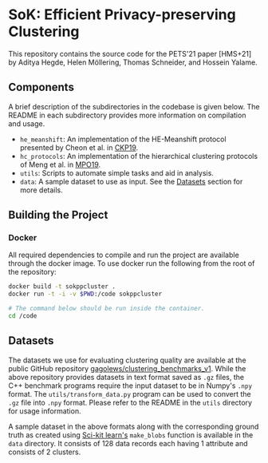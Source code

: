 # SoK: Efficient Privacy-preserving Clustering

This repository contains the source code for the PETS'21 paper [HMS+21] by Aditya Hegde, Helen Möllering, Thomas Schneider, and Hossein Yalame.

## Components

A brief description of the subdirectories in the codebase is given below. The README in each subdirectory provides more information on compilation and usage.

- `he_meanshift`: An implementation of the HE-Meanshift protocol presented by Cheon et al. in [CKP19](https://eprint.iacr.org/2019/465).
- `hc_protocols`: An implementation of the hierarchical clustering protocols of Meng et al. in [MPO19](https://arxiv.org/abs/1904.04475).
- `utils`: Scripts to automate simple tasks and aid in analysis.
- `data`: A sample dataset to use as input. See the [Datasets](#datasets) section for more details.

## Building the Project

### Docker

All required dependencies to compile and run the project are available through the docker image.
To use docker run the following from the root of the repository:

```sh
docker build -t sokppcluster .
docker run -t -i -v $PWD:/code sokppcluster

# The command below should be run inside the container.
cd /code
```

## Datasets

The datasets we use for evaluating clustering quality are available at the public GitHub repository [gagolews/clustering\_benchmarks\_v1](https://github.com/gagolews/clustering_benchmarks_v1).
While the above repository provides datasets in text format saved as `.gz` files, the C++ benchmark programs require the input dataset to be in Numpy's `.npy` format.
The `utils/transform_data.py` program can be used to convert the `.gz` file into `.npy` format.
Please refer to the README in the `utils` directory for usage information.

A sample dataset in the above formats along with the corresponding ground truth as created using [Sci-kit learn's](https://scikit-learn.org/stable/modules/generated/sklearn.datasets.make_blobs.html) `make_blobs` function is available in the `data` directory.
It consists of 128 data records each having 1 attribute and consists of 2 clusters.
